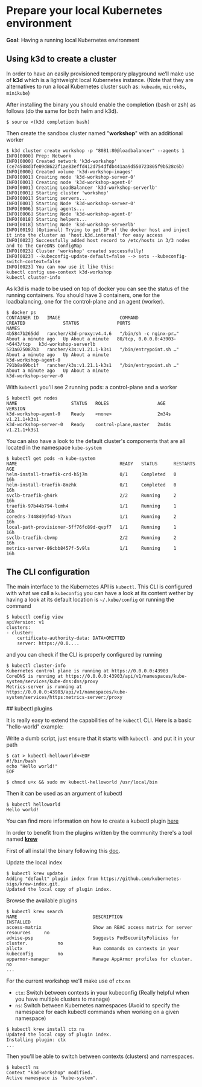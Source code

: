 # Prepare your local Kubernetes environment

**Goal**: Having a running local Kubernetes environment

## Using k3d to create a cluster

In order to have an easily provisioned temporary playground we’ll make use of **k3d** which is a lightweight local Kubernetes instance.
(Note that they are alternatives to run a local Kubernetes cluster such as: `kubeadm`, `microk8s`, `minikube`)

After installing the binary you should enable the completion (bash or zsh) as follows (do the same for both helm and k3d).

```console
$ source <(k3d completion bash)
```

Then create the sandbox cluster named "**workshop**" with an additional worker

```console
$ k3d cluster create workshop -p "8081:80@loadbalancer" --agents 1
INFO[0000] Prep: Network
INFO[0000] Created network 'k3d-workshop' (ce74508d3fe09d8622f1ae83effd412d754dfdb441aa9d550723805f9b528c6b)
INFO[0000] Created volume 'k3d-workshop-images'
INFO[0001] Creating node 'k3d-workshop-server-0'
INFO[0001] Creating node 'k3d-workshop-agent-0'
INFO[0001] Creating LoadBalancer 'k3d-workshop-serverlb'
INFO[0001] Starting cluster 'workshop'
INFO[0001] Starting servers...
INFO[0001] Starting Node 'k3d-workshop-server-0'
INFO[0006] Starting agents...
INFO[0006] Starting Node 'k3d-workshop-agent-0'
INFO[0018] Starting helpers...
INFO[0018] Starting Node 'k3d-workshop-serverlb'
INFO[0019] (Optional) Trying to get IP of the docker host and inject it into the cluster as 'host.k3d.internal' for easy access
INFO[0023] Successfully added host record to /etc/hosts in 3/3 nodes and to the CoreDNS ConfigMap
INFO[0023] Cluster 'workshop' created successfully!
INFO[0023] --kubeconfig-update-default=false --> sets --kubeconfig-switch-context=false
INFO[0023] You can now use it like this:
kubectl config use-context k3d-workshop
kubectl cluster-info
```

As k3d is made to be used on top of docker you can see the status of the running containers. You should have 3 containers, one for the loadbalancing, one for the control-plane and an agent (worker).

```console
$ docker ps
CONTAINER ID   IMAGE                      COMMAND                  CREATED              STATUS              PORTS                             NAMES
4b5847b265dd   rancher/k3d-proxy:v4.4.6   "/bin/sh -c nginx-pr…"   About a minute ago   Up About a minute   80/tcp, 0.0.0.0:43903->6443/tcp   k3d-workshop-serverlb
523a025087b3   rancher/k3s:v1.21.1-k3s1   "/bin/entrypoint.sh …"   About a minute ago   Up About a minute                                     k3d-workshop-agent-0
791b8a69bc1f   rancher/k3s:v1.21.1-k3s1   "/bin/entrypoint.sh …"   About a minute ago   Up About a minute                                     k3d-workshop-server-0
```

With `kubectl` you'll see 2 running pods: a control-plane and a worker

```console
$ kubectl get nodes
NAME                    STATUS   ROLES                  AGE     VERSION
k3d-workshop-agent-0    Ready    <none>                 2m34s   v1.21.1+k3s1
k3d-workshop-server-0   Ready    control-plane,master   2m44s   v1.21.1+k3s1
```

You can also have a look to the default cluster's components that are all located in the namespace `kube-system`

```console
$ kubectl get pods -n kube-system
NAME                                      READY   STATUS      RESTARTS   AGE
helm-install-traefik-crd-h5j7m            0/1     Completed   0          16h
helm-install-traefik-8mzhk                0/1     Completed   0          16h
svclb-traefik-gh4rk                       2/2     Running     2          16h
traefik-97b44b794-lcmh4                   1/1     Running     1          16h
coredns-7448499f4d-h7xvn                  1/1     Running     2          16h
local-path-provisioner-5ff76fc89d-qvpf7   1/1     Running     1          16h
svclb-traefik-cbvmp                       2/2     Running     2          16h
metrics-server-86cbb8457f-5v9ls           1/1     Running     1          16h
```

## The CLI configuration

The main interface to the Kubernetes API is `kubectl`. This CLI is configured with what we call a `kubeconfig`
you can have a look at its content wether by having a look at its default location is `~/.kube/config` or running the command

```console
$ kubectl config view
apiVersion: v1
clusters:
- cluster:
    certificate-authority-data: DATA+OMITTED
    server: https://0.0....
```

and you can check if the CLI is properly configured by running

```console
$ kubectl cluster-info
Kubernetes control plane is running at https://0.0.0.0:43903
CoreDNS is running at https://0.0.0.0:43903/api/v1/namespaces/kube-system/services/kube-dns:dns/proxy
Metrics-server is running at https://0.0.0.0:43903/api/v1/namespaces/kube-system/services/https:metrics-server:/proxy
```


## kubectl plugins

It is really easy to extend the capabilities of he `kubectl` CLI.
Here is a basic "hello-world" example:

Write a dumb script, just ensure that it starts with `kubectl-` and put it in your path

```console
$ cat > kubectl-helloworld<<EOF
#!/bin/bash
echo "Hello world!"
EOF

$ chmod u+x && sudo mv kubectl-helloworld /usr/local/bin
```

Then it can be used as an argument of kubectl

```console
$ kubectl helloworld
Hello world!
```

You can find more information on how to create a kubectl plugin [here](https://kubernetes.io/docs/tasks/extend-kubectl/kubectl-plugins/)

In order to benefit from the plugins written by the community there's a tool named [**krew**](https://krew.sigs.k8s.io/)

First of all install the binary following this [doc](https://krew.sigs.k8s.io/docs/user-guide/setup/install/).

Update the local index

```console
$ kubectl krew update
Adding "default" plugin index from https://github.com/kubernetes-sigs/krew-index.git.
Updated the local copy of plugin index.
```

Browse the available plugins

```console
$ kubectl krew search
NAME                            DESCRIPTION                                         INSTALLED
access-matrix                   Show an RBAC access matrix for server resources     no
advise-psp                      Suggests PodSecurityPolicies for cluster.           no
allctx                          Run commands on contexts in your kubeconfig         no
apparmor-manager                Manage AppArmor profiles for cluster.               no
...
```

For the current workshop we'll make use of `ctx` `ns`

* `ctx`: Switch between contexts in your kubeconfig (Really helpful when you have multiple clusters to manage)
* `ns`: Switch between Kubernetes namespaces (Avoid to specify the namespace for each kubectl commands when working on a given namespace)

```console
$ kubectl krew install ctx ns
Updated the local copy of plugin index.
Installing plugin: ctx
...
```

Then you'll be able to switch between contexts (clusters) and namespaces.

```console
$ kubectl ns
Context "k3d-workshop" modified.
Active namespace is "kube-system".
```